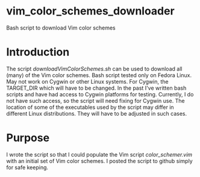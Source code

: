 # vim_color_schemes_downloader

Bash script to download Vim color schemes

# Introduction

The script *downloadVimColorSchemes.sh* can be used to 
download all (many) of the Vim color schemes.
Bash script tested only on Fedora Linux.
May not work on Cygwin or other Linux systems.
For Cygwin, the TARGET_DIR which will have to be changed.
In the past I've written bash scripts and have had access to
Cygwin platforms for testing. Currently, I do not have such
access, so the script will need fixing for Cygwin use.
The location of some of the executables used by the script may
differ in different Linux distributions. They will have to be
adjusted in such cases.

# Purpose

I wrote the script so that I could populate the Vim script
*color_schemer.vim* with an initial set of Vim color schemes.
I posted the script to github simply for safe keeping.
